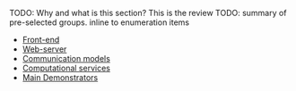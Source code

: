 
TODO: Why and what is this section? This is the review
TODO: summary of pre-selected groups. inline to enumeration items

- [Front-end](parts/client-side.md)
- [Web-server](parts/server-side.md)
- [Communication models](parts/communication.md)
- [Computational services](parts/comp-services.md)
- [Main Demonstrators](parts/demos.md)
